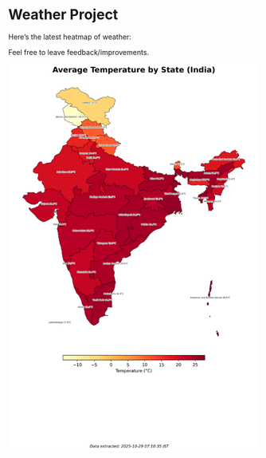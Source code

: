 # Weather Project

Here’s the latest heatmap of weather:

Feel free to leave feedback/improvements.

![India Heatmap](docs/assets/india_heatmap.png?v=017095)
